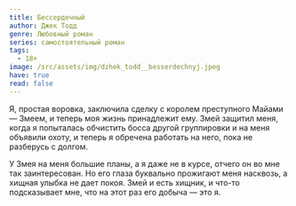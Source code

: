 ```yaml
---
title: Бессердечный
author: Джек Тодд
genre: Любовный роман
series: самостоятельный роман
tags:
  - 18+
image: /src/assets/img/dzhek_todd__besserdechnyj.jpeg
have: true
read: false
---
```

Я, простая воровка, заключила сделку с королем преступного Майами — Змеем, и теперь моя жизнь принадлежит ему. Змей защитил меня, когда я попыталась обчистить босса другой группировки и на меня объявили охоту, и теперь я обречена работать на него, пока не разберусь с долгом.

У Змея на меня большие планы, а я даже не в курсе, отчего он во мне так заинтересован. Но его глаза буквально прожигают меня насквозь, а хищная улыбка не дает покоя. Змей и есть хищник, и что-то подсказывает мне, что на этот раз его добыча — это я.
